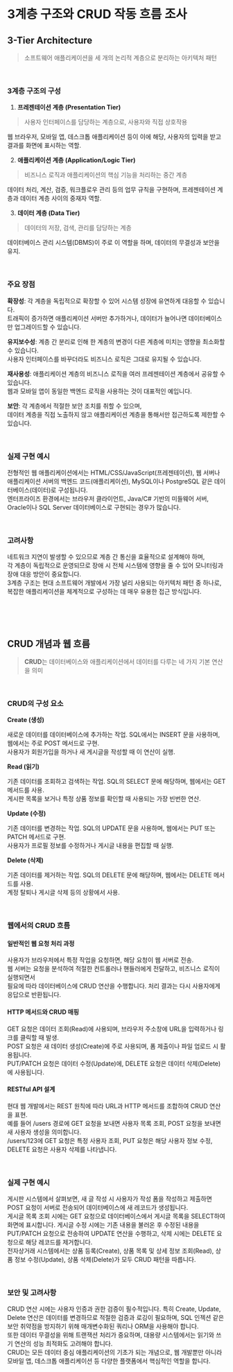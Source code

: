 # 3계층 구조와 CRUD 작동 흐름 조사


## 3-Tier Architecture

> 소프트웨어 애플리케이션을 세 개의 논리적 계층으로 분리하는 아키텍처 패턴

<br>

### 3계층 구조의 구성

1. **프레젠테이션 계층 (Presentation Tier)**
> 사용자 인터페이스를 담당하는 계층으로, 사용자와 직접 상호작용

웹 브라우저, 모바일 앱, 데스크톱 애플리케이션 등이 이에 해당, 사용자의 입력을 받고 결과를 화면에 표시하는 역할.

2. **애플리케이션 계층 (Application/Logic Tier)**
> 비즈니스 로직과 애플리케이션의 핵심 기능을 처리하는 중간 계층

데이터 처리, 계산, 검증, 워크플로우 관리 등의 업무 규칙을 구현하며, 프레젠테이션 계층과 데이터 계층 사이의 중재자 역할.

3. **데이터 계층 (Data Tier)**
> 데이터의 저장, 검색, 관리를 담당하는 계층

데이터베이스 관리 시스템(DBMS)이 주로 이 역할을 하며, 데이터의 무결성과 보안을 유지.

<br>

### 주요 장점

**확장성**: 각 계층을 독립적으로 확장할 수 있어 시스템 성장에 유연하게 대응할 수 있습니다. <br>
트래픽이 증가하면 애플리케이션 서버만 추가하거나, 데이터가 늘어나면 데이터베이스만 업그레이드할 수 있습니다.

**유지보수성**: 계층 간 분리로 인해 한 계층의 변경이 다른 계층에 미치는 영향을 최소화할 수 있습니다. <br>
사용자 인터페이스를 바꾸더라도 비즈니스 로직은 그대로 유지될 수 있습니다.

**재사용성**: 애플리케이션 계층의 비즈니스 로직을 여러 프레젠테이션 계층에서 공유할 수 있습니다. <br>
웹과 모바일 앱이 동일한 백엔드 로직을 사용하는 것이 대표적인 예입니다.

**보안**: 각 계층에서 적절한 보안 조치를 취할 수 있으며, <br> 데이터 계층을 직접 노출하지 않고 애플리케이션 계층을 통해서만 접근하도록 제한할 수 있습니다.

<br>

### 실제 구현 예시
전형적인 웹 애플리케이션에서는 HTML/CSS/JavaScript(프레젠테이션), 웹 서버나 애플리케이션 서버의 백엔드 코드(애플리케이션), MySQL이나 PostgreSQL 같은 데이터베이스(데이터)로 구성됩니다. <br>
엔터프라이즈 환경에서는 브라우저 클라이언트, Java/C# 기반의 미들웨어 서버, Oracle이나 SQL Server 데이터베이스로 구현되는 경우가 많습니다.

<br>

### 고려사항
네트워크 지연이 발생할 수 있으므로 계층 간 통신을 효율적으로 설계해야 하며, <br> 각 계층이 독립적으로 운영되므로 장애 시 전체 시스템에 영향을 줄 수 있어 모니터링과 장애 대응 방안이 중요합니다. <br>
3계층 구조는 현대 소프트웨어 개발에서 가장 널리 사용되는 아키텍처 패턴 중 하나로, <br> 복잡한 애플리케이션을 체계적으로 구성하는 데 매우 유용한 접근 방식입니다.



<br><br><br>



## CRUD 개념과 웹 흐름

> **CRUD**는 데이터베이스와 애플리케이션에서 데이터를 다루는 네 가지 기본 연산을 의미

<br>

### CRUD의 구성 요소

**Create (생성)**

새로운 데이터를 데이터베이스에 추가하는 작업. SQL에서는 INSERT 문을 사용하며, 웹에서는 주로 POST 메서드로 구현. <br> 사용자가 회원가입을 하거나 새 게시글을 작성할 때 이 연산이 실행.

**Read (읽기)**

기존 데이터를 조회하고 검색하는 작업. SQL의 SELECT 문에 해당하며, 웹에서는 GET 메서드를 사용. <br> 게시판 목록을 보거나 특정 상품 정보를 확인할 때 사용되는 가장 빈번한 연산.

**Update (수정)**

기존 데이터를 변경하는 작업. SQL의 UPDATE 문을 사용하며, 웹에서는 PUT 또는 PATCH 메서드로 구현. <br> 사용자가 프로필 정보를 수정하거나 게시글 내용을 편집할 때 실행.

**Delete (삭제)**

기존 데이터를 제거하는 작업. SQL의 DELETE 문에 해당하며, 웹에서는 DELETE 메서드를 사용. <br> 계정 탈퇴나 게시글 삭제 등의 상황에서 사용.

<br>

### 웹에서의 CRUD 흐름

#### 일반적인 웹 요청 처리 과정
사용자가 브라우저에서 특정 작업을 요청하면, 해당 요청이 웹 서버로 전송. <br>
웹 서버는 요청을 분석하여 적절한 컨트롤러나 핸들러에게 전달하고, 비즈니스 로직이 실행되면서 <br>
필요에 따라 데이터베이스에 CRUD 연산을 수행합니다. 처리 결과는 다시 사용자에게 응답으로 반환됩니다.

#### HTTP 메서드와 CRUD 매핑
GET 요청은 데이터 조회(Read)에 사용되며, 브라우저 주소창에 URL을 입력하거나 링크를 클릭할 때 발생. <br>
POST 요청은 새 데이터 생성(Create)에 주로 사용되며, 폼 제출이나 파일 업로드 시 활용됩니다. <br>
PUT/PATCH 요청은 데이터 수정(Update)에, DELETE 요청은 데이터 삭제(Delete)에 사용됩니다.

#### RESTful API 설계
현대 웹 개발에서는 REST 원칙에 따라 URL과 HTTP 메서드를 조합하여 CRUD 연산을 표현. <br>
예를 들어 /users 경로에 GET 요청을 보내면 사용자 목록 조회, POST 요청을 보내면 새 사용자 생성을 의미합니다. 
<br> /users/123에 GET 요청은 특정 사용자 조회, PUT 요청은 해당 사용자 정보 수정, DELETE 요청은 사용자 삭제를 나타냅니다.

<br>

### 실제 구현 예시
게시판 시스템에서 살펴보면, 새 글 작성 시 사용자가 작성 폼을 작성하고 제출하면 POST 요청이 서버로 전송되어 데이터베이스에 새 레코드가 생성됩니다. <br> 
게시글 목록 조회 시에는 GET 요청으로 데이터베이스에서 게시글 목록을 SELECT하여 화면에 표시합니다. 게시글 수정 시에는 기존 내용을 불러온 후 수정된 내용을 PUT/PATCH 요청으로 전송하여 UPDATE 연산을 수행하고, 삭제 시에는 DELETE 요청으로 해당 레코드를 제거합니다. <br>
전자상거래 시스템에서는 상품 등록(Create), 상품 목록 및 상세 정보 조회(Read), 상품 정보 수정(Update), 상품 삭제(Delete)가 모두 CRUD 패턴을 따릅니다.

<br>

### 보안 및 고려사항
CRUD 연산 시에는 사용자 인증과 권한 검증이 필수적입니다. 특히 Create, Update, Delete 연산은 데이터를 변경하므로 적절한 검증과 로깅이 필요하며, SQL 인젝션 같은 보안 취약점을 방지하기 위해 매개변수화된 쿼리나 ORM을 사용해야 합니다. <br>
또한 데이터 무결성을 위해 트랜잭션 처리가 중요하며, 대용량 시스템에서는 읽기와 쓰기 연산의 성능 최적화도 고려해야 합니다. <br>
CRUD는 모든 데이터 중심 애플리케이션의 기초가 되는 개념으로, 웹 개발뿐만 아니라 모바일 앱, 데스크톱 애플리케이션 등 다양한 플랫폼에서 핵심적인 역할을 합니다.
